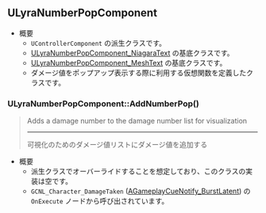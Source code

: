 ## ULyraNumberPopComponent

* 概要
	* `UControllerComponent` の派生クラスです。
	* [ULyraNumberPopComponent_NiagaraText] の基底クラスです。
	* [ULyraNumberPopComponent_MeshText] の基底クラスです。
	* ダメージ値をポップアップ表示する際に利用する仮想関数を定義したクラスです。

### ULyraNumberPopComponent::AddNumberPop()

> Adds a damage number to the damage number list for visualization  
> 
> ----
> 可視化のためのダメージ値リストにダメージ値を追加する  

* 概要
	* 派生クラスでオーバーライドすることを想定しており、このクラスの実装は空です。
	* `GCNL_Character_DamageTaken` ([AGameplayCueNotify_BurstLatent]) の `OnExecute` ノードから呼び出されています。



<!--- ページ内のリンク --->

<!--- 自前の画像へのリンク --->

<!--- generated --->
[ULyraNumberPopComponent_MeshText]: ../../Lyra/Etc/ULyraNumberPopComponent_MeshText.md#ulyranumberpopcomponentmeshtext
[ULyraNumberPopComponent_NiagaraText]: ../../Lyra/Etc/ULyraNumberPopComponent_NiagaraText.md#ulyranumberpopcomponentniagaratext
[AGameplayCueNotify_BurstLatent]: ../../Lyra/GameplayCue/AGameplayCueNotify_BurstLatent.md#agameplaycuenotifyburstlatent
